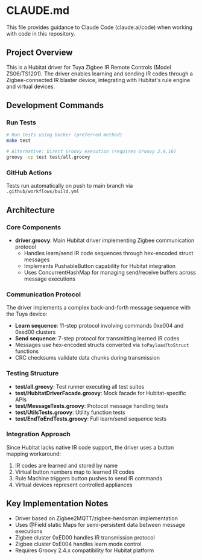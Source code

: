 # CLAUDE.md

This file provides guidance to Claude Code (claude.ai/code) when working with code in this repository.

## Project Overview

This is a Hubitat driver for Tuya Zigbee IR Remote Controls (Model ZS06/TS1201). The driver enables learning and sending IR codes through a Zigbee-connected IR blaster device, integrating with Hubitat's rule engine and virtual devices.

## Development Commands

### Run Tests
```bash
# Run tests using Docker (preferred method)
make test

# Alternative: Direct Groovy execution (requires Groovy 2.4.16)
groovy -cp test test/all.groovy
```

### GitHub Actions
Tests run automatically on push to main branch via `.github/workflows/build.yml`

## Architecture

### Core Components

- **driver.groovy**: Main Hubitat driver implementing Zigbee communication protocol
  - Handles learn/send IR code sequences through hex-encoded struct messages
  - Implements PushableButton capability for Hubitat integration
  - Uses ConcurrentHashMap for managing send/receive buffers across message executions

### Communication Protocol

The driver implements a complex back-and-forth message sequence with the Tuya device:
- **Learn sequence**: 11-step protocol involving commands 0xe004 and 0xed00 clusters
- **Send sequence**: 7-step protocol for transmitting learned IR codes
- Messages use hex-encoded structs converted via `toPayload`/`toStruct` functions
- CRC checksums validate data chunks during transmission

### Testing Structure

- **test/all.groovy**: Test runner executing all test suites
- **test/HubitatDriverFacade.groovy**: Mock facade for Hubitat-specific APIs
- **test/MessageTests.groovy**: Protocol message handling tests
- **test/UtilsTests.groovy**: Utility function tests
- **test/EndToEndTests.groovy**: Full learn/send sequence tests

### Integration Approach

Since Hubitat lacks native IR code support, the driver uses a button mapping workaround:
1. IR codes are learned and stored by name
2. Virtual button numbers map to learned IR codes
3. Rule Machine triggers button pushes to send IR commands
4. Virtual devices represent controlled appliances

## Key Implementation Notes

- Driver based on Zigbee2MQTT/zigbee-herdsman implementation
- Uses @Field static Maps for semi-persistent data between message executions
- Zigbee cluster 0xED00 handles IR transmission protocol
- Zigbee cluster 0xE004 handles learn mode control
- Requires Groovy 2.4.x compatibility for Hubitat platform